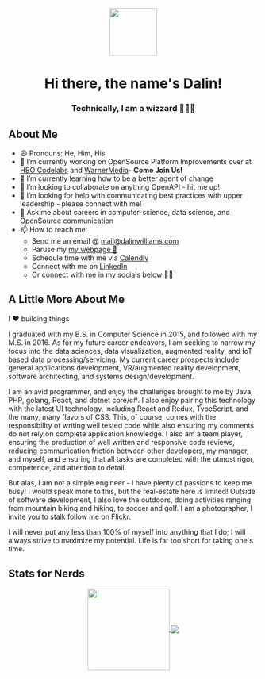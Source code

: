<div align="center">
  <a alt="icon" href="https://jeffreyharmon.me">
    <img align="center" src="https://avatars.githubusercontent.com/u/5327214" width="96" />
  </a>
  <h1>Hi there, the name's Dalin!</h1>
  <h3>Technically, I am a wizzard 🧙🏾‍♂️</h3>
  
</div>

## About Me
- 😄 Pronouns: He, Him, His
- 🔭 I’m currently working on OpenSource Platform Improvements over at [HBO Codelabs](https://github.com/HBOCodeLabs?type=source) and [WarnerMedia](https://github.com/WarnerMedia)- **Come Join Us!**
- 🌱 I’m currently learning how to be a better agent of change
- 👯 I’m looking to collaborate on anything OpenAPI - hit me up!
- 🤔 I’m looking for help with communicating best practices with upper leadership - please connect with me!
- 💬 Ask me about careers in computer-science, data science, and OpenSource communication
- 📫 How to reach me: 
  - Send me an email @ [mail@dalinwilliams.com](mailto:mail@dalinwilliams.com)
  - Paruse my [my webpage 👀](https://dalinwilliams.com/)
  - Schedule time with me via [Calendly](https://calendly.com/dalinwilliams/30min)
  - Connect with me on [LinkedIn](https://www.linkedin.com/in/dalinwilliams/)
  - Or connect with me in my socials below 👍🏾
<!--- ⚡ Fun fact: ...-->

## A Little More About Me

I ♥️ building things

I graduated with my B.S. in Computer Science in 2015, and followed with my M.S. in 2016. As for my future career endeavors, I am seeking to narrow my focus into the data sciences, data visualization, augmented reality, and IoT based data processing/servicing. My current career prospects include general applications development, VR/augmented reality development, software architecting, and systems design/development.

I am an avid programmer, and enjoy the challenges brought to me by Java, PHP, golang, React, and dotnet core/c#. I also enjoy pairing this technology with the latest UI technology, including React and Redux, TypeScript, and the many, many flavors of CSS. This, of course, comes with the responsibility of writing well tested code while also ensuring my comments do not rely on complete application knowledge. I also am a team player, ensuring the production of well written and responsive code reviews, reducing communication friction between other developers, my manager, and myself, and ensuring that all tasks are completed with the utmost rigor, competence, and attention to detail.

But alas, I am not a simple engineer - I have plenty of passions to keep me busy! I would speak more to this, but the real-estate here is limited! Outside of software development, I also love the outdoors, doing activities ranging from mountain biking and hiking, to soccer and golf. I am a photographer, I invite you to stalk follow me on [Flickr](https://www.flickr.com/photos/dalinwilliams/).

I will never put any less than 100% of myself into anything that I do; I will always strive to maximize my potential. Life is far too short for taking one's time.


## Stats for Nerds


<!-- Credit: https://github.com/anuraghazra/github-readme-stats -->
<div align="center">
<a href="https://github.com/anuraghazra/github-readme-stats">
  <img align="center" height="165" src="https://github-readme-stats-sigma-sand-33.vercel.app/api?username=funkeyfreak&show_icons=true&theme=tokyonight" />
</a>
<a href="https://github.com/anuraghazra/github-readme-stats">
  <img align="center" src="https://github-readme-stats-sigma-sand-33.vercel.app/api/top-langs/?username=funkeyfreak&layout=compact&langs_count=6&theme=tokyonight" />
</a>
</div>
